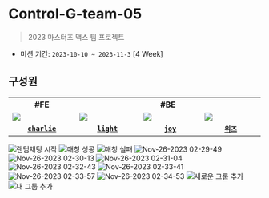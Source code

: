 # Control-G-team-05
> 2023 마스터즈 맥스 팀 프로젝트
- 미션 기간: `2023-10-10 ~ 2023-11-3` [4 Week]

## 구성원

<table>
  <tr>
    <th colspan="1">#FE</th>
    <th colspan="3">#BE</th>
  </tr>
  <tr>
    <td width="150">
      <img src="https://avatars.githubusercontent.com/u/98310007?v=4" />
    </td>
    <td width="150">
      <img src="https://avatars.githubusercontent.com/u/100547825?v=4" />
    <td width="150">
      <img src="https://avatars.githubusercontent.com/u/121915790?v=4" />
    </td>
    <td width="150">
      <img src="https://avatars.githubusercontent.com/u/108439935?v=4" />
    </td>
  </tr>
  <tr>
    <td align="center">
      <code><a href="https://github.com/CDBchan"><strong>charlie</strong></a></code>
    </td>
    <td align="center">
      <code><a href="https://github.com/DOEKYONG"><strong>light</strong></a></code>
    </td>
    <td align="center">
      <code><a href="https://github.com/he2joojo"><strong>joy</strong></a></code>
    </td>
    <td align="center">
      <code><a href="https://github.com/Jeongwisdom"><strong>위즈</strong></a></code>
    </td>
  </tr>
</table>

![랜덤채팅 시작](https://github.com/codesquad-members-2023/Control-G-team-05/assets/121915790/50a4c1a7-10ae-4723-9d6e-64542fb7c4cf)
![매칭 성공](https://github.com/codesquad-members-2023/Control-G-team-05/assets/121915790/cf8ae4c5-b1e4-4168-9523-367fb76c0ce0)
![매칭 실패](https://github.com/codesquad-members-2023/Control-G-team-05/assets/121915790/f1217e7a-a866-4850-81f5-5a3a965f9c70)
![Nov-26-2023 02-29-49](https://github.com/codesquad-members-2023/Control-G-team-05/assets/121915790/d9818b16-d0fc-47d8-94ae-1bdaa0014141)
![Nov-26-2023 02-30-13](https://github.com/codesquad-members-2023/Control-G-team-05/assets/121915790/ff0d909a-bc43-4fb0-a953-83807a6befd6)
![Nov-26-2023 02-31-04](https://github.com/codesquad-members-2023/Control-G-team-05/assets/121915790/9fd90ee1-3739-46ed-a95b-b67a94d14649)
![Nov-26-2023 02-32-43](https://github.com/codesquad-members-2023/Control-G-team-05/assets/121915790/eb809067-3edb-45dd-860a-bcdb671b71c1)
![Nov-26-2023 02-33-41](https://github.com/codesquad-members-2023/Control-G-team-05/assets/121915790/085d8afa-b7c5-439c-aa3f-0ea58047e6c0)
![Nov-26-2023 02-33-57](https://github.com/codesquad-members-2023/Control-G-team-05/assets/121915790/e1cebb6c-fe35-4a6d-acdc-b1a339f5af50)
![Nov-26-2023 02-34-53](https://github.com/codesquad-members-2023/Control-G-team-05/assets/121915790/df715756-e395-47a5-91e7-49b6209944a6)
![새로운 그룹 추가](https://github.com/codesquad-members-2023/Control-G-team-05/assets/121915790/5be61fcd-8710-43fd-98f3-fe2162108f2a)
![내 그룹 추가](https://github.com/codesquad-members-2023/Control-G-team-05/assets/121915790/ef1c22ae-83a4-4f01-94e1-85c999ca65ea)
